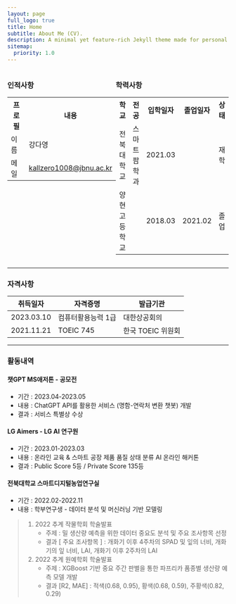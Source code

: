 ```yaml
---
layout: page
full_logo: true
title: Home
subtitle: About Me (CV).
description: A minimal yet feature-rich Jekyll theme made for personal websites and blogs.
sitemap:
  priority: 1.0
---
```


<div style="display: flex;">
  <div style="flex-basis: 50%;">
    <h3>인적사항</h3>
    <table>
      <tr>
        <th>프로필</th>
        <th>내용</th>
      </tr>
      <tr>
        <td>이름</td>
        <td>강다영</td>
      </tr>
      <tr>
        <td>메일</td>
        <td><a href="mailto:kallzero1008@jbnu.ac.kr">kallzero1008@jbnu.ac.kr</a></td>
      </tr>
    </table>
  </div>
  <div style="flex-basis: 50%;">
    <h3>학력사항</h3>
    <table>
      <tr>
        <th>학교</th>
        <th>전공</th>
        <th>입학일자</th>
        <th>졸업일자</th>
        <th>상태</th>
      </tr>
      <tr>
        <td>전북대학교</td>
        <td>스마트팜학과</td>
        <td>2021.03</td>
        <td></td>
        <td>재학</td>
      </tr>
      <tr>
        <td>양현고등학교</td>
        <td></td>
        <td>2018.03</td>
        <td>2021.02</td>
        <td>졸업</td>
      </tr>
    </table>
  </div>
</div>

---

### 자격사항

 취득일자       |자격증명      | 발급기관         | 
---------|------------|--------------|
 2023.03.10 | 컴퓨터활용능력 1급 | 대한상공회의       |
2021.11.21 | TOEIC 745  | 한국 TOEIC 위원회 |

---

### 활동내역

#### 챗GPT MS애저톤 - 공모전
  - 기간 : 2023.04-2023.05 
  - 내용 : ChatGPT API를 활용한 서비스 (명함-연락처 변환 챗봇) 개발 
  - 결과 : 서비스 특별상 수상 


#### LG Aimers - LG AI 연구원
  - 기간 : 2023.01-2023.03 
  - 내용 : 온라인 교육 & 스마트 공장 제품 품질 상태 분류 AI 온라인 해커톤
  - 결과 : Public Score 5등 / Private Score 135등 

#### 전북대학교 스마트디지털농업연구실
  - 기간 : 2022.02-2022.11
  - 내용 : 학부연구생 - 데이터 분석 및 머신러닝 기반 모델링
  > 1. 2022 추계 작물학회 학술발표 
  >    - 주제 : 밀 생산량 예측을 위한 데이터 중요도 분석 및 주요 조사항목 선정 
  >    - 결과 [ 주요 조사항목 ] : 개화기 이후 4주차의 SPAD 및 잎의 너비, 개화기의 잎 너비, LAI, 개화기 이후 2주차의 LAI 
  > 2. 2022 추계 원예학회 학술발표 
  >    - 주제 :  XGBoost 기반 중요 주간 판별을 통한 파프리카 품종별 생산량 예측 모델 개발 
  >    - 결과 [R2, MAE] : 적색(0.68, 0.95), 황색(0.68, 0.59), 주황색(0.82, 0.29)


<br>
<br>
<br>
<br>
<br>
<br>
<br>
